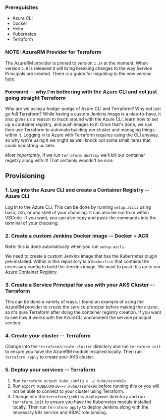 ### Prerequisites
* Azure CLI
* Docker
* Helm
* Kubernetes
* Terraform

### NOTE: AzureRM Provider for Terraform
The AzureRM provider is pinned to version `1.24` at the moment. When version `2.0` is released it will bring breaking changes to the way Service Principals are created. There is a guide for migrating to the new version [here](https://www.terraform.io/docs/providers/azurerm/guides/migrating-to-azuread.html).

### Foreword -- why I'm bothering with the Azure CLI and not just going straight Terraform
Why are we using a hodge-podge of Azure CLI and Terraform? Why not just go full Terraform? While having a custom Jenkins image is a nice-to-have, it also gives us a reason to muck around with the Azure CLI, learn how to set up a container registry, and push images to it. Once that's done, we can then use Terraform to automate building our cluster and managing things within it. Logging in to Azure with Terraform requires using the CLI anyway, so why we're using it we might as well knock out some small items that could hamstring us later.

*Most importantly*, if we run `terraform destroy` we'll kill our container registry along with it! That certainly wouldn't be nice.

## Provisioning
### 1. Log into the Azure CLI and create a Container Registry -- Azure CLI
Log in to the Azure CLI. This can be done by running `setup.azcli` using bash, zsh, or any shell of your choosing. It can also be run from within VSCode. If you want, you can also copy and paste the commands into the terminal of your choosing.
### 2. Create a custom Jenkins Docker image -- Docker + ACR
Note: this is done automatically when you run `setup.azcli`.

We need to create a custom Jenkins image that has the Kubernetes plugin pre-installed. Within in this repository is a `Dockerfile` that contains the necessary config to build the Jenkins image. We want to push this up to our Azure Container Registry.
### 3. Create a Service Principal for use with your AKS Cluster --Terraform
This can be done a variety of ways. I found an example of using the AzureRM provider to create the service principal before making the cluster, so it's pure Terraform after doing the container registry creation. If you want to see how it works with the AzureCLI uncomment the service principal section.
### 4. Create your cluster -- Terraform
Change into the `terraform/create-cluster` directory and run `terraform init` to ensure you have the AzureRM module installed locally. Then run `terraform apply` to create your AKS cluster.
### 5. Deploy your services -- Terraform
1. Run `terraform output kube_config > ~/.kube/azurek8s`
2. Run `export KUBECONFIG=~/.kube/azurek8s` before running this or you will not be able to connect to your cluster using Terraform.
3. Change into the `terraform/jenkins-deployment` directory and run `terraform init` to ensure you have the Kubernetes module installed locally. Then run `terraform apply` to deploy Jenkins along with the necessary k8s service and RBAC role binding.